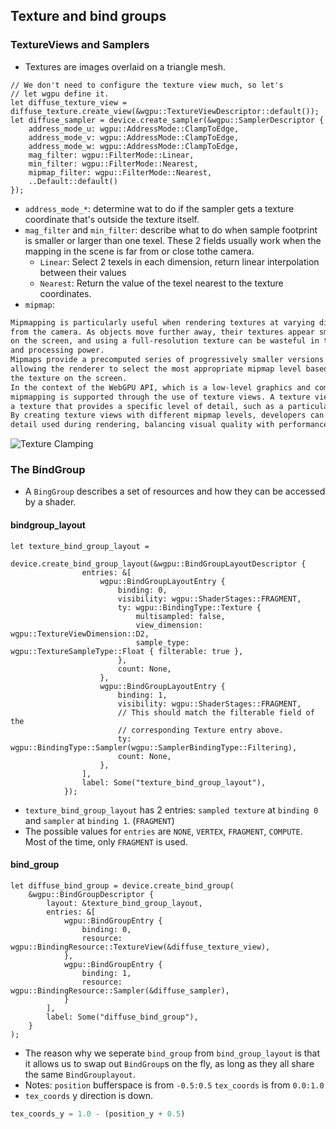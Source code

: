 ## Texture and bind groups
### TextureViews and Samplers
- Textures are images overlaid on a triangle mesh.
```rust,noplayground
// We don't need to configure the texture view much, so let's
// let wgpu define it.
let diffuse_texture_view = diffuse_texture.create_view(&wgpu::TextureViewDescriptor::default());
let diffuse_sampler = device.create_sampler(&wgpu::SamplerDescriptor {
    address_mode_u: wgpu::AddressMode::ClampToEdge,
    address_mode_v: wgpu::AddressMode::ClampToEdge,
    address_mode_w: wgpu::AddressMode::ClampToEdge,
    mag_filter: wgpu::FilterMode::Linear,
    min_filter: wgpu::FilterMode::Nearest,
    mipmap_filter: wgpu::FilterMode::Nearest,
    ..Default::default()
});
```
- `address_mode_*`: determine wat to do if the sampler gets a texture coordinate that's outside the texture itself.
- `mag_filter` and `min_filter`: describe what to do when sample  footprint is smaller or larger than one texel. 
These 2 fields usually work when the mapping in the scene is far from or close tothe camera.
    - `Linear`: Select 2 texels in each dimension, return linear interpolation between their values
    - `Nearest`: Return the value of the texel nearest to the texture coordinates.
- `mipmap`:
```txt
Mipmapping is particularly useful when rendering textures at varying distances 
from the camera. As objects move further away, their textures appear smaller 
on the screen, and using a full-resolution texture can be wasteful in terms of memory 
and processing power. 
Mipmaps provide a precomputed series of progressively smaller versions of the original texture, 
allowing the renderer to select the most appropriate mipmap level based on the size of 
the texture on the screen.
In the context of the WebGPU API, which is a low-level graphics and compute API for the web, 
mipmapping is supported through the use of texture views. A texture view is a subset of 
a texture that provides a specific level of detail, such as a particular mipmap level. 
By creating texture views with different mipmap levels, developers can control the level of 
detail used during rendering, balancing visual quality with performance.
```
![Texture Clamping](assets/images/texture.png)
### The BindGroup
- A `BingGroup` describes a set of resources and how they can be accessed by a shader.
#### bindgroup_layout
```rust,noplayground
let texture_bind_group_layout =
            device.create_bind_group_layout(&wgpu::BindGroupLayoutDescriptor {
                entries: &[
                    wgpu::BindGroupLayoutEntry {
                        binding: 0,
                        visibility: wgpu::ShaderStages::FRAGMENT,
                        ty: wgpu::BindingType::Texture {
                            multisampled: false,
                            view_dimension: wgpu::TextureViewDimension::D2,
                            sample_type: wgpu::TextureSampleType::Float { filterable: true },
                        },
                        count: None,
                    },
                    wgpu::BindGroupLayoutEntry {
                        binding: 1,
                        visibility: wgpu::ShaderStages::FRAGMENT,
                        // This should match the filterable field of the
                        // corresponding Texture entry above.
                        ty: wgpu::BindingType::Sampler(wgpu::SamplerBindingType::Filtering),
                        count: None,
                    },
                ],
                label: Some("texture_bind_group_layout"),
            });
```
- `texture_bind_group_layout` has  2 entries: `sampled texture` at `binding 0` and `sampler` at `binding 1`. (`FRAGMENT`)
- The possible values for `entries` are `NONE`, `VERTEX`, `FRAGMENT`, `COMPUTE`. Most of the time, only `FRAGMENT` is used.

#### bind_group
```rust,noplayground
let diffuse_bind_group = device.create_bind_group(
    &wgpu::BindGroupDescriptor {
        layout: &texture_bind_group_layout,
        entries: &[
            wgpu::BindGroupEntry {
                binding: 0,
                resource: wgpu::BindingResource::TextureView(&diffuse_texture_view),
            },
            wgpu::BindGroupEntry {
                binding: 1,
                resource: wgpu::BindingResource::Sampler(&diffuse_sampler),
            }
        ],
        label: Some("diffuse_bind_group"),
    }
);
```
- The reason why we seperate `bind_group` from `bind_group_layout` is that 
it allows us to swap out `BindGroup`s on the fly, 
as long as they all share the same `BindGrouplayout`.
- Notes: `position` bufferspace is from `-0.5:0.5` `tex_coords` is from `0.0:1.0`
- `tex_coords` y direction is down. 
```rust
tex_coords_y = 1.0 - (position_y + 0.5)
```
